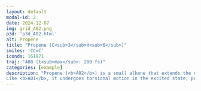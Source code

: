 ```yaml
---
layout: default
modal-id: 2
date: 2024-12-07
img: grid_A02.png
p3d: 'p3d_A02.html'
alt: Propene
title: "Propene (C<sub>3</sub>H<sub>6</sub>)"
smiles: 'CC=C'
iconds: 161971
traj: "408 (t<sub>max</sub>: 200 fs)"
categories: [example]
description: "Propene (<b>A02</b>) is a small alkene that extends the ethene (<b>A01</b>) system by introducing a methyl group, which influences both steric and electronic properties. 
Like <b>A01</b>, it undergoes torsional motion in the excited state, providing a slightly more complex test case for nonadiabatic dynamics."
---
```

